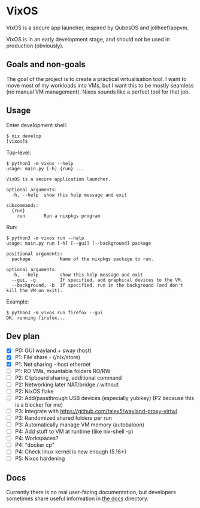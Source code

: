 # VixOS

VixOS is a secure app launcher, inspired by QubesOS and jollheef/appvm.

VixOS is in an early development stage, and should not be used in production (obviously).

## Goals and non-goals

The goal of the project is to create a practical virtualisation tool. I want to move most of my workloads into VMs, but I want this to be mostly seamless (no manual VM management). Nixos sounds like a perfect tool for that job.

## Usage

Enter development shell:

```
$ nix develop
[vixos]$
```

Top-level:

```
$ python3 -m vixos --help
usage: main.py [-h] {run} ...

VixOS is a secure application launcher.

optional arguments:
  -h, --help  show this help message and exit

subcommands:
  {run}
    run       Run a nixpkgs program
```

Run:

```
$ python3 -m vixos run --help
usage: main.py run [-h] [--gui] [--background] package

positional arguments:
  package           Name of the nixpkgs package to run.

optional arguments:
  -h, --help        show this help message and exit
  --gui, -g         If specified, add graphical devices to the VM.
  --background, -b  If specified, run in the background (and don't kill the VM on exit).
```

Example:

```
$ python3 -m vixos run firefox --gui
OK, running firefox...
```

## Dev plan

* [x] P0: GUI wayland + sway (host)
* [x] P1: File share - (/nix/store)
* [x] P1: Net sharing - host ethernet
* [ ] P1: RO VMs, mountable folders RO/RW
* [ ] P2: Clipboard sharing, additional command
* [ ] P2: Networking later NAT/bridge / without
* [ ] P2: NixOS flake
* [ ] P2: Add/passthrough USB devices (especially yubikey) (P2 because this is a blocker for me)
* [ ] P3: Integrate with https://github.com/talex5/wayland-proxy-virtwl
* [ ] P3: Randomized shared folders per run
* [ ] P3: Automatically manage VM memory (autobaloon)
* [ ] P4: Add stuff to VM at runtime (like nix-shell -p)
* [ ] P4: Workspaces?
* [ ] P4: "docker cp"
* [ ] P4: Check linux kernel is new enough (5.16+)
* [ ] P5: Nixos hardening

## Docs

Currently there is no real user-facing documentation, but developers sometimes share useful
information in [the docs](./docs) directory.

